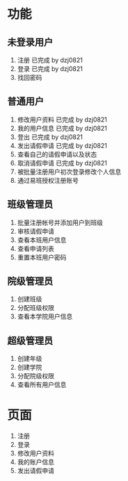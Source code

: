 # 功能 #
## 未登录用户 ##
1. 注册 已完成 by dzj0821
2. 登录 已完成 by dzj0821
3. 找回密码

## 普通用户 ##
1. 修改用户资料 已完成 by dzj0821
2. 我的用户信息 已完成 by dzj0821
3. 登出 已完成 by dzj0821
4. 发出请假申请 已完成 by dzj0821
5. 查看自己的请假申请以及状态
6. 取消请假申请 已完成 by dzj0821
7. 被批量注册用户初次登录修改个人信息
8. 通过易班授权注册账号

## 班级管理员 ##
1. 批量注册帐号并添加用户到班级
2. 审核请假申请
3. 查看本班用户信息
4. 查看申请列表
5. 重置本班用户密码

## 院级管理员 ##
1. 创建班级
2. 分配班级权限
3. 查看本学院用户信息

## 超级管理员 ##
1. 创建年级
2. 创建学院
3. 分配院级权限
4. 查看所有用户信息

# 页面 #
1. 注册
2. 登录
3. 修改用户资料
4. 我的账户信息
5. 发出请假申请